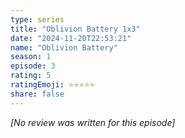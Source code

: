 ```yaml
---
type: series
title: "Oblivion Battery 1x3"
date: "2024-11-20T22:53:21"
name: "Oblivion Battery"
season: 1
episode: 3
rating: 5
ratingEmoji: ⭐️⭐️⭐️⭐️⭐️
share: false
---
```


*[No review was written for this episode]*
